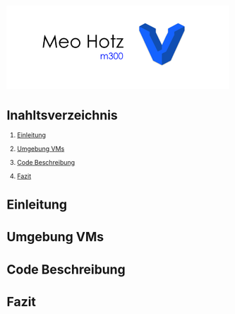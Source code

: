 ![M300-Banner](picture/Banner_meo.png)

# Inahltsverzeichnis
 1. [Einleitung](#Einleitung)
 
 1. [Umgebung VMs](#Umgebung) 

 2. [Code Beschreibung](#code)

 3. [Fazit](#Fazit)




<div id='Einleitung'/>

# Einleitung


<div id='Umgebung'/>

# Umgebung VMs




<div id='code'/>

# Code Beschreibung




<div id='Fazit'/>

# Fazit
